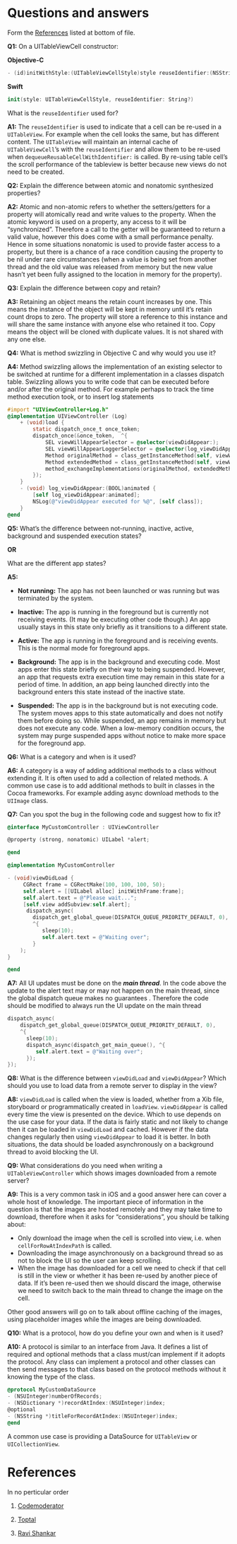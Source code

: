 # Questions and answers 
Form the [References](#references) listed at bottom of file.

  __Q1:__
  On a UITableViewCell constructor:
  
  __Objective-C__
  
  ```objective-c
  - (id)initWithStyle:(UITableViewCellStyle)style reuseIdentifier:(NSString *)reuseIdentifier
  ```
  
  __Swift__
  
  ```swift
  init(style: UITableViewCellStyle, reuseIdentifier: String?)
  ```
  
  What is the `reuseIdentifier` used for?
  
  __A1:__
  The `reuseIdentifier` is used to indicate that a cell can be re-used in a `UITableView`. For example when the cell looks the same, but has different content. The `UITableView` will maintain an internal cache of `UITableViewCell`’s with the `reuseIdentifier` and allow them to be re-used when `dequeueReusableCellWithIdentifier:` is called. By re-using table cell’s the scroll performance of the tableview is better because new views do not need to be created.
  
__Q2:__
Explain the difference between atomic and nonatomic synthesized properties?

__A2:__
Atomic and non-atomic refers to whether the setters/getters for a property will atomically read and write values to the property. When the atomic keyword is used on a property, any access to it will be “synchronized”. Therefore a call to the getter will be guaranteed to return a valid value, however this does come with a small performance penalty. Hence in some situations nonatomic is used to provide faster access to a property, but there is a chance of a race condition causing the property to be nil under rare circumstances (when a value is being set from another thread and the old value was released from memory but the new value hasn’t yet been fully assigned to the location in memory for the property).

__Q3:__
Explain the difference between copy and retain?

__A3:__
Retaining an object means the retain count increases by one. This means the instance of the object will be kept in memory until it’s retain count drops to zero. The property will store a reference to this instance and will share the same instance with anyone else who retained it too. Copy means the object will be cloned with duplicate values. It is not shared with any one else.

__Q4:__
What is method swizzling in Objective C and why would you use it?

__A4:__
Method swizzling allows the implementation of an existing selector to be switched at runtime for a different implementation in a classes dispatch table. Swizzling allows you to write code that can be executed before and/or after the original method. For example perhaps to track the time method execution took, or to insert log statements

```objective-c
#import "UIViewController+Log.h"
@implementation UIViewController (Log)
    + (void)load {
        static dispatch_once_t once_token;
        dispatch_once(&once_token,  ^{
            SEL viewWillAppearSelector = @selector(viewDidAppear:);
            SEL viewWillAppearLoggerSelector = @selector(log_viewDidAppear:);
            Method originalMethod = class_getInstanceMethod(self, viewWillAppearSelector);
            Method extendedMethod = class_getInstanceMethod(self, viewWillAppearLoggerSelector);
            method_exchangeImplementations(originalMethod, extendedMethod);
        });
    }
    - (void) log_viewDidAppear:(BOOL)animated {
        [self log_viewDidAppear:animated];
        NSLog(@"viewDidAppear executed for %@", [self class]);
    }
@end

```

__Q5:__
What’s the difference between not-running, inactive, active, background and suspended execution states?

__OR__

What are the different app states?

__A5:__

* __Not running:__ The app has not been launched or was running but was terminated by the system.

* __Inactive:__ The app is running in the foreground but is currently not receiving events. (It may be executing other code though.) An app usually stays in this state only briefly as it transitions to a different state.

* __Active:__ The app is running in the foreground and is receiving events. This is the normal mode for foreground apps.

* __Background:__ The app is in the background and executing code. Most apps enter this state briefly on their way to being suspended. However, an app that requests extra execution time may remain in this state for a period of time. In addition, an app being launched directly into the background enters this state instead of the inactive state.

* __Suspended:__ The app is in the background but is not executing code. The system moves apps to this state automatically and does not notify them before doing so. While suspended, an app remains in memory but does not execute any code. When a low-memory condition occurs, the system may purge suspended apps without notice to make more space for the foreground app.

__Q6:__
What is a category and when is it used?

__A6:__
A category is a way of adding additional methods to a class without extending it. It is often used to add a collection of related methods. A common use case is to add additional methods to built in classes in the Cocoa frameworks. For example adding async download methods to the `UIImage` class.

__Q7:__
Can you spot the bug in the following code and suggest how to fix it?

```objective-c
@interface MyCustomController : UIViewController  

@property (strong, nonatomic) UILabel *alert;  

@end  

@implementation MyCustomController  

- (void)viewDidLoad {
     CGRect frame = CGRectMake(100, 100, 100, 50);
     self.alert = [[UILabel alloc] initWithFrame:frame];
     self.alert.text = @"Please wait...";
     [self.view addSubview:self.alert];
      dispatch_async(
        dispatch_get_global_queue(DISPATCH_QUEUE_PRIORITY_DEFAULT, 0),
        ^{
           sleep(10);
           self.alert.text = @"Waiting over";
        }
    ); 
}  

@end  
```

__A7:__
All UI updates must be done on the ___main thread___. In the code above the update to the alert text may or may not happen on the main thread, since the global dispatch queue makes no guarantees . Therefore the code should be modified to always run the UI update on the main thread

```objective-c
dispatch_async(		
    dispatch_get_global_queue(DISPATCH_QUEUE_PRIORITY_DEFAULT, 0),
    ^{
      sleep(10);
      dispatch_async(dispatch_get_main_queue(), ^{
         self.alert.text = @"Waiting over";
      });
}); 
```

__Q8:__
What is the difference between `viewDidLoad` and `viewDidAppear`? Which should you use to load data from a remote server to display in the view?

__A8:__
`viewDidLoad` is called when the view is loaded, whether from a Xib file, storyboard or programmatically created in `loadView`. `viewDidAppear` is called every time the view is presented on the device. Which to use depends on the use case for your data. If the data is fairly static and not likely to change then it can be loaded in `viewDidLoad` and cached. However if the data changes regularly then using `viewDidAppear` to load it is better. In both situations, the data should be loaded asynchronously on a background thread to avoid blocking the UI.

__Q9:__
What considerations do you need when writing a `UITableViewController` which shows images downloaded from a remote server?

__A9:__
This is a very common task in iOS and a good answer here can cover a whole host of knowledge. The important piece of information in the question is that the images are hosted remotely and they may take time to download, therefore when it asks for “considerations”, you should be talking about:

* Only download the image when the cell is scrolled into view, i.e. when `cellForRowAtIndexPath` is called.
* Downloading the image asynchronously on a background thread so as not to block the UI so the user can keep scrolling.
* When the image has downloaded for a cell we need to check if that cell is still in the view or whether it has been re-used by another piece of data. If it’s been re-used then we should discard the image, otherwise we need to switch back to the main thread to change the image on the cell.

Other good answers will go on to talk about offline caching of the images, using placeholder images while the images are being downloaded.

__Q10:__
What is a protocol, how do you define your own and when is it used?

__A10:__
A protocol is similar to an interface from Java. It defines a list of required and optional methods that a class must/can implement if it adopts the protocol. Any class can implement a protocol and other classes can then send messages to that class based on the protocol methods without it knowing the type of the class.

```objective-c
@protocol MyCustomDataSource
- (NSUInteger)numberOfRecords;
- (NSDictionary *)recordAtIndex:(NSUInteger)index;
@optional
- (NSString *)titleForRecordAtIndex:(NSUInteger)index;
@end
```

A common use case is providing a DataSource for `UITableView` or `UICollectionView`.

# References

In no perticular order

1. [Codemoderator](https://www.codementor.io/ios/tutorial/ios-interview-tips-questions-answers-objective-c "Codemoderator")

2. [Toptal](https://www.toptal.com/ios/interview-questions "Toptal")

3. [Ravi Shankar](http://rshankar.com/ "Ravi Shankar")
